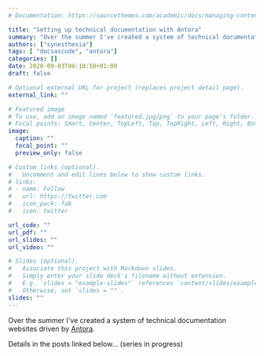 ```yaml
---
# Documentation: https://sourcethemes.com/academic/docs/managing-content/

title: "Setting up technical documentation with Antora"
summary: "Over the summer I've created a system of technical documentation websites driven by Antora - this series explains how"
authors: ["synesthesia"]
tags: [ "docsascode", "antora"]
categories: []
date: 2020-09-03T06:18:50+01:00
draft: false

# Optional external URL for project (replaces project detail page).
external_link: ""

# Featured image
# To use, add an image named `featured.jpg/png` to your page's folder.
# Focal points: Smart, Center, TopLeft, Top, TopRight, Left, Right, BottomLeft, Bottom, BottomRight.
image:
  caption: ""
  focal_point: ""
  preview_only: false

# Custom links (optional).
#   Uncomment and edit lines below to show custom links.
# links:
# - name: Follow
#   url: https://twitter.com
#   icon_pack: fab
#   icon: twitter

url_code: ""
url_pdf: ""
url_slides: ""
url_video: ""

# Slides (optional).
#   Associate this project with Markdown slides.
#   Simply enter your slide deck's filename without extension.
#   E.g. `slides = "example-slides"` references `content/slides/example-slides.md`.
#   Otherwise, set `slides = ""`.
slides: ""
---
```


Over the summer I've created a system of technical documentation websites driven by [Antora](https://antora.org/).

Details in the posts linked below... (series in progress)
